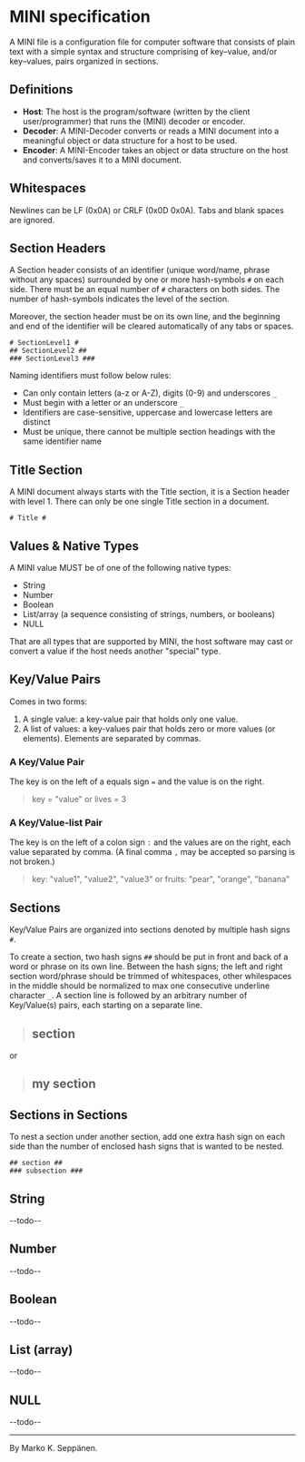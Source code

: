 # MINI specification

A MINI file is a configuration file for computer software that consists of plain text with a simple syntax and structure comprising of key–value, and/or key–values, pairs organized in sections.

## Definitions
- **Host**: The host is the program/software (written by the client user/programmer) that runs the (MINI) decoder or encoder.
- **Decoder**: A MINI-Decoder converts or reads a MINI document into a meaningful object or data structure for a host to be used.
- **Encoder**: A MINI-Encoder takes an object or data structure on the host and converts/saves it to a MINI document.

## Whitespaces
Newlines can be LF (0x0A) or CRLF (0x0D 0x0A). Tabs and blank spaces are ignored.

## Section Headers
A Section header consists of an identifier (unique word/name, phrase without any spaces) surrounded by one or more hash-symbols `#` on each side. There must be an equal number of `#` characters on both sides. The number of hash-symbols indicates the level of the section.

Moreover, the section header must be on its own line, and the beginning and end of the identifier will be cleared automatically of any tabs or spaces.

```
# SectionLevel1 #
## SectionLevel2 ##
### SectionLevel3 ###
```

Naming identifiers must follow below rules:
- Can only contain letters (a-z or A-Z), digits (0-9) and underscores `_`
- Must begin with a letter or an underscore `_`
- Identifiers are case-sensitive, uppercase and lowercase letters are distinct
- Must be unique, there cannot be multiple section headings with the same identifier name

## Title Section
A MINI document always starts with the Title section, it is a Section header with level 1. There can only be one single Title section in a document.

```
# Title #
```

## Values & Native Types
A MINI value MUST be of one of the following native types:
- String
- Number
- Boolean
- List/array (a sequence consisting of strings, numbers, or booleans)
- NULL

That are all types that are supported by MINI, the host software may cast or convert a value if the host needs another "special" type.

## Key/Value Pairs
Comes in two forms:
1. A single value: a key-value pair that holds only one value.
2. A list of values: a key-values pair that holds zero or more values (or elements). Elements are separated by commas.

### A Key/Value Pair
The key is on the left of a equals sign `=` and the value is on the right.
> key = "value"
or
> lives = 3

### A Key/Value-list Pair
The key is on the left of a colon sign `:` and the values are on the right, each value separated by comma. (A final comma `,` may be accepted so parsing is not broken.)
> key: "value1", "value2", "value3"
or
> fruits: "pear", "orange", "banana"

## Sections

Key/Value Pairs are organized into sections denoted by multiple hash signs `#`.

To create a section, two hash signs `##` should be put in front and back of a word or phrase on its own line. Between the hash signs; the left and right section word/phrase should be trimmed of whitespaces, other whilespaces in the middle should be normalized to max one consecutive underline character `_`.
A section line is followed by an arbitrary number of Key/Value(s) pairs, each starting on a separate line.

> ## section ##
or
> ## my section ##

## Sections in Sections
To nest a section under another section, add one extra hash sign on each side than the number of enclosed hash signs that is wanted to be nested.
```
## section ##
### subsection ###
```

## String ##
--todo--

## Number ##
--todo--
  
## Boolean ##
--todo--
  
## List (array) ##
--todo--
  
## NULL ##
--todo--

---

By Marko K. Seppänen.

